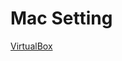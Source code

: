 Mac Setting
===

[VirtualBox](http://inforati.jp/apple/mac-tips-techniques/windows-hints/how-to-install-virtualbox-and-use-windows-software-in-mac.html)



